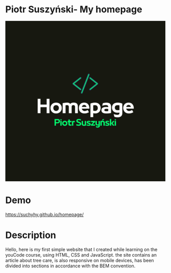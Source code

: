 # Piotr Suszyński- My homepage
![logo](images/logo.png)
# Demo

https://suchyhy.github.io/homepage/
# Description
Hello, here is my first simple website that I created while learning on the youCode course, using HTML, CSS and JavaScript. the site contains an article about tree care, is also responsive on mobile devices, has been divided into sections in accordance with the BEM convention.
